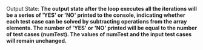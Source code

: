 Output State: **The output state after the loop executes all the iterations will be a series of 'YES' or 'NO' printed to the console, indicating whether each test case can be solved by subtracting operations from the array elements. The number of 'YES' or 'NO' printed will be equal to the number of test cases (numTest). The values of numTest and the input test cases will remain unchanged.**